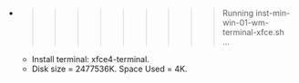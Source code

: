 * >>>>>>>>> Running inst-min-win-01-wm-terminal-xfce.sh ...
  * Install terminal: xfce4-terminal.
  * Disk size = 2477536K. Space Used = 4K.
